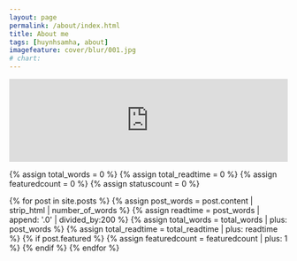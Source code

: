 ```yaml
---
layout: page
permalink: /about/index.html
title: About me
tags: [huynhsamha, about]
imagefeature: cover/blur/001.jpg
# chart:
---
```

<!-- <figure>
  <img src="{{ site.url }}/images/huynhsamha.jpg" alt="Avatar of Sam">
  <figcaption>huynhsamha (Sam)</figcaption>
</figure> -->

<script>
  function resizeIframe(obj) {
    obj.style.height = obj.contentWindow.document.body.scrollHeight + 'px';
  }
</script>

<iframe src="https://www.visualcv.com/huynhsamha/" width="100%" frameborder="0" onload="resizeIframe(this)"></iframe>

{% assign total_words = 0 %}
{% assign total_readtime = 0 %}
{% assign featuredcount = 0 %}
{% assign statuscount = 0 %}

{% for post in site.posts %}
    {% assign post_words = post.content | strip_html | number_of_words %}
    {% assign readtime = post_words | append: '.0' | divided_by:200 %}
    {% assign total_words = total_words | plus: post_words %}
    {% assign total_readtime = total_readtime | plus: readtime %}
    {% if post.featured %}
    {% assign featuredcount = featuredcount | plus: 1 %}
    {% endif %}
{% endfor %}

